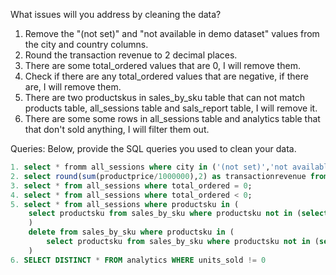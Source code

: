 What issues will you address by cleaning the data?
1. Remove the "(not set)" and "not available in demo dataset" values from the city and country columns.
2. Round the transaction revenue to 2 decimal places. 
3. There are some total_ordered values that are 0, I will remove them. 
4. Check if there are any total_ordered values that are negative, if there are, I will remove them. 
5. There are two productskus in sales_by_sku table that can not match products table, all_sessions table and sals_report table, I will remove it.
6. There are some some rows in all_sessions table and analytics table that that don't sold anything, I will filter them out.




Queries:
Below, provide the SQL queries you used to clean your data.
```SQL
1. select * fromm all_sessions where city in ('(not set)','not available in demo dataset');
2. select round(sum(productprice/1000000),2) as transactionrevenue from all_sessions;
3. select * from all_sessions where total_ordered = 0;
4. select * from all_sessions where total_ordered < 0;
5. select * from all_sessions where productsku in (
    select productsku from sales_by_sku where productsku not in (select DISTINCT sku from products) and total_ordered > 0
    )
    delete from sales_by_sku where productsku in (
        select productsku from sales_by_sku where productsku not in (select DISTINCT sku from products) and total_ordered > 0
    )
6. SELECT DISTINCT * FROM analytics WHERE units_sold != 0
```